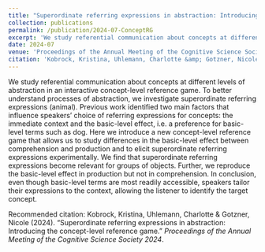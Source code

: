 ```yaml
---
title: "Superordinate referring expressions in abstraction: Introducing the concept-level reference game"
collection: publications
permalink: /publication/2024-07-ConceptRG
excerpt: 'We study referential communication about concepts at different levels of abstraction in an interactive concept-level reference game. To better understand processes of abstraction, we investigate superordinate referring expressions (animal). Previous work identified two main factors that influence speakers’ choice of referring expressions for concepts: the immediate context and the basic-level effect, i.e. a preference for basic-level terms such as dog. Here we introduce a new concept-level reference game that allows us to study differences in the basic-level effect between comprehension and production and to elicit superordinate referring expressions experimentally. We find that superordinate referring expressions become relevant for groups of objects. Further, we reproduce the basic-level effect in production but not in comprehension. In conclusion, even though basic-level terms are most readily accessible, speakers tailor their expressions to the context, allowing the listener to identify the target concept.'
date: 2024-07
venue: 'Proceedings of the Annual Meeting of the Cognitive Science Society 2024'
citation: 'Kobrock, Kristina, Uhlemann, Charlotte &amp; Gotzner, Nicole (2024). “Superordinate referring expressions in abstraction: Introducing the concept-level reference game.” <i>Proceedings of the Annual Meeting of the Cognitive Science Society 2024</i>.'
---
```

We study referential communication about concepts at different levels of abstraction in an interactive concept-level reference game. To better understand processes of abstraction, we investigate superordinate referring expressions (animal). Previous work identified two main factors that influence speakers’ choice of referring expressions for concepts: the immediate context and the basic-level effect, i.e. a preference for basic-level terms such as dog. Here we introduce a new concept-level reference game that allows us to study differences in the basic-level effect between comprehension and production and to elicit superordinate referring expressions experimentally. We find that superordinate referring expressions become relevant for groups of objects. Further, we reproduce the basic-level effect in production but not in comprehension. In conclusion, even though basic-level terms are most readily accessible, speakers tailor their expressions to the context, allowing the listener to identify the target concept.

Recommended citation: Kobrock, Kristina, Uhlemann, Charlotte & Gotzner, Nicole (2024). “Superordinate referring expressions in abstraction: Introducing the concept-level reference game.” <i>Proceedings of the Annual Meeting of the Cognitive Science Society 2024</i>.